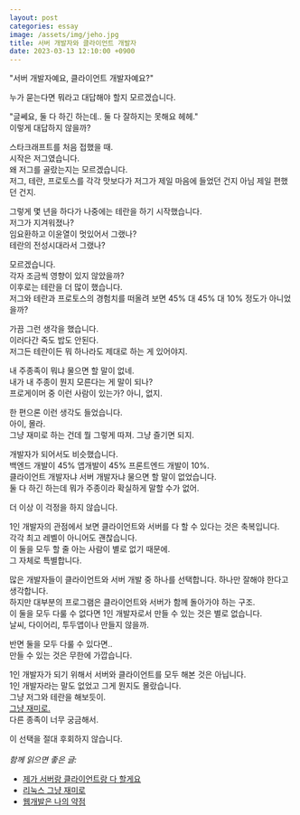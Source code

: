 ```yaml
---
layout: post
categories: essay
image: /assets/img/jeho.jpg
title: 서버 개발자와 클라이언트 개발자
date: 2023-03-13 12:10:00 +0900
---
```


"서버 개발자예요, 클라이언트 개발자예요?"

누가 묻는다면 뭐라고 대답해야 할지 모르겠습니다.

"글쎄요, 둘 다 하긴 하는데.. 둘 다 잘하지는 못해요 헤헤."  
이렇게 대답하지 않을까?

스타크래프트를 처음 접했을 때.  
시작은 저그였습니다.  
왜 저그를 골랐는지는 모르겠습니다.  
저그, 테란, 프로토스를 각각 맛보다가 저그가 제일 마음에 들었던 건지 아님 제일 편했던 건지.

그렇게 몇 년을 하다가 나중에는 테란을 하기 시작했습니다.  
저그가 지겨워졌나?  
임요환하고 이윤열이 멋있어서 그랬나?  
테란의 전성시대라서 그랬나?

모르겠습니다.  
각자 조금씩 영향이 있지 않았을까?  
이후로는 테란을 더 많이 했습니다.  
저그와 테란과 프로토스의 경험치를 떠올려 보면 45% 대 45% 대 10% 정도가 아니었을까?

가끔 그런 생각을 했습니다.  
이러다간 죽도 밥도 안된다.  
저그든 테란이든 뭐 하나라도 제대로 하는 게 있어야지.

내 주종족이 뭐냐 물으면 할 말이 없네.  
내가 내 주종이 뭔지 모른다는 게 말이 되나?  
프로게이머 중 이런 사람이 있는가? 아니, 없지.

한 편으론 이런 생각도 들었습니다.  
아이, 몰라.  
그냥 재미로 하는 건데 뭘 그렇게 따져. 그냥 즐기면 되지.

개발자가 되어서도 비슷했습니다.  
백엔드 개발이 45% 앱개발이 45% 프론트엔드 개발이 10%.  
클라이언트 개발자냐 서버 개발자냐 물으면 할 말이 없었습니다.  
둘 다 하긴 하는데 뭐가 주종이라 확실하게 말할 수가 없어.

더 이상 이 걱정을 하지 않습니다.

1인 개발자의 관점에서 보면 클라이언트와 서버를 다 할 수 있다는 것은 축복입니다.  
각각 최고 레벨이 아니어도 괜찮습니다.  
이 둘을 모두 할 줄 아는 사람이 별로 없기 때문에.  
그 자체로 특별합니다.

많은 개발자들이 클라이언트와 서버 개발 중 하나를 선택합니다. 하나만 잘해야 한다고 생각합니다.  
하지만 대부분의 프로그램은 클라이언트와 서버가 함께 돌아가야 하는 구조.  
이 둘을 모두 다룰 수 없다면 1인 개발자로서 만들 수 있는 것은 별로 없습니다.  
날씨, 다이어리, 투두앱이나 만들지 않을까.

반면 둘을 모두 다룰 수 있다면..  
만들 수 있는 것은 무한에 가깝습니다.

1인 개발자가 되기 위해서 서버와 클라이언트를 모두 해본 것은 아닙니다.  
1인 개발자라는 말도 없었고 그게 뭔지도 몰랐습니다.  
그냥 저그와 테란을 해보듯이.  
[그냥 재미로.](/essay/2008/08/20/just-for-fun.html)  
다른 종족이 너무 궁금해서.

이 선택을 절대 후회하지 않습니다.
<br>
<br>
*함께 읽으면 좋은 글:*
* [제가 서버랑 클라이언트랑 다 할게요](/essay/2021/09/14/제가-서버랑-클라이언트랑-다-할게요.html)
* [리눅스 그냥 재미로](/essay/2008/08/20/just-for-fun.html)
* [웹개발은 나의 약점](/essay/2023/01/23/web-development-my-weakness.html)